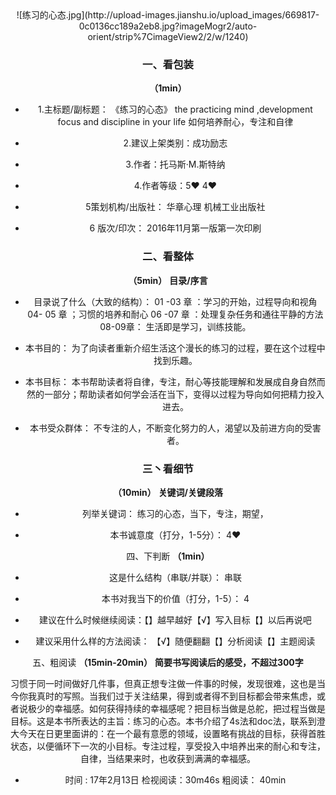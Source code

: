 <center>
![练习的心态.jpg](http://upload-images.jianshu.io/upload_images/669817-0c0136cc189a2eb8.jpg?imageMogr2/auto-orient/strip%7CimageView2/2/w/1240)                                                                      

### 一、看包装
**（1min）**

- 1.主标题/副标题：
《练习的心态》
the practicing mind ,development  focus and discipline  in your life
如何培养耐心，专注和自律

- 2.建议上架类别：成功励志

- 3.作者：托马斯·M.斯特纳 


- 4.作者等级：5❤
4❤
- 5策划机构/出版社：
华章心理
机械工业出版社
- 6 版次/印次：
2016年11月第一版第一次印刷

### 二、看整体
**（5min）**
 **目录/序言**

- 目录说了什么（大致的结构）：
01 -03 章 ：学习的开始，过程导向和视角
04- 05 章 ；习惯的培养和耐心
06 -07 章 ：处理复杂任务和通往平静的方法
08-09章： 生活即是学习，训练技能。


- 本书目的：
为了向读者重新介绍生活这个漫长的练习的过程，要在这个过程中找到乐趣。


- 本书目标：
本书帮助读者将自律，专注，耐心等技能理解和发展成自身自然而然的一部分；帮助读者如何学会活在当下，变得以过程为导向如何把精力投入进去。
- 本书受众群体：
不专注的人，不断变化努力的人，渴望以及前进方向的受害者。


### 三丶看细节
**（10min）**
**关键词/关键段落**

-  列举关键词：
练习的心态，当下，专注，期望，


- 本书诚意度（打分，1-5分）：
4❤

四、下判断
**（1min）**


- 这是什么结构（串联/并联）：
串联

- 本书对我当下的价值（打分，1-5）：
4

- 建议在什么时候继续阅读：【】越早越好【√】写入目标【】以后再说吧

- 建议采用什么样的方法阅读：  【√】随便翻翻【】分析阅读【】主题阅读

五、粗阅读
**（15min-20min）**
**简要书写阅读后的感受，不超过300字**


习惯于同一时间做好几件事，但真正想专注做一件事的时候，发现很难，这也是当今你我真时的写照。当我们过于关注结果，得到或者得不到目标都会带来焦虑，或者说极少的幸福感。如何获得持续的幸福感呢？把目标当做是总舵，把过程当做是目标。这是本书所表达的主旨：练习的心态。本书介绍了4s法和doc法，联系到澄大今天在日更里面讲的：在一个最有意愿的领域，设置略有挑战的目标，获得首胜状态，以便循环下一次的小目标。专注过程，享受投入中培养出来的耐心和专注，自律，当结果来时，也收获到满满的幸福感。
- 时间 : 17年2月13日
检视阅读：30m46s
粗阅读： 40min